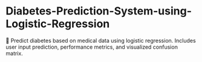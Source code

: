 # Diabetes-Prediction-System-using-Logistic-Regression
🧠 Predict diabetes based on medical data using logistic regression. Includes user input prediction, performance metrics, and visualized confusion matrix.
